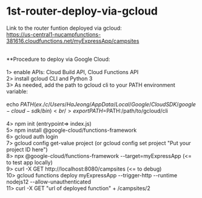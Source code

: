 # 1st-router-deploy-via-gcloud

Link to the router funtion deployed via gcloud:<br />
https://us-central1-nucampfunctions-381616.cloudfunctions.net/myExpressApp/campsites<br /><br />

**Procedure to deploy via Google Cloud: <br /><br />
1> enable APIs: Cloud Build API, Cloud Functions API <br />
2> install gcloud CLI and Python 3 <br />
3> As needed, add the path to gcloud cli to your PATH environment variable: <br /><br />
    echo $PATH (ex. /c/Users/HaJeong/AppData/Local/Google/Cloud SDK/google-cloud-sdk/bin) <br />
    export PATH=$PATH:/path/to/gcloud/cli  <br /><br />
4> npm init (entrypoint=> index.js) <br />
5> npm install @google-cloud/functions-framework <br />
6> gcloud auth login <br />
7> gcloud config get-value project (or gcloud config set project "Put your project ID here") <br /> 
8> npx @google-cloud/functions-framework --target=myExpressApp (<= to test app locally) <br />
9> curl -X GET http://localhost:8080/campsites (<= to debug) <br />
10> gcloud functions deploy myExpressApp --trigger-http --runtime nodejs12 --allow-unauthenticated <br />
11> curl -X GET "url of deployed function" + /campsites/2 <br />
